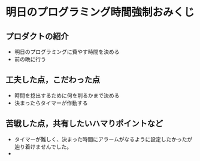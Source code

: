 # 明日のプログラミング時間強制おみくじ

## プロダクトの紹介

- 明日のプログラミングに費やす時間を決める
- 前の晩に行う

## 工夫した点，こだわった点

- 時間を捻出するために何を削るかまで決める
- 決まったらタイマーが作動する

## 苦戦した点，共有したいハマりポイントなど

- タイマーが難しく、決まった時間にアラームがなるように設定したかったが辿り着けませんでした。
- 